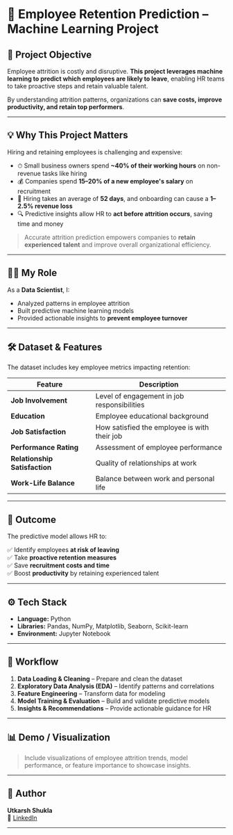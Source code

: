 # 🏢 Employee Retention Prediction – Machine Learning Project

## 📌 Project Objective
Employee attrition is costly and disruptive. **This project leverages machine learning to predict which employees are likely to leave**, enabling HR teams to take proactive steps and retain valuable talent.  

By understanding attrition patterns, organizations can **save costs, improve productivity, and retain top performers**.

---

## 💡 Why This Project Matters
Hiring and retaining employees is challenging and expensive:  

- ⏱ Small business owners spend **~40% of their working hours** on non-revenue tasks like hiring  
- 💰 Companies spend **15–20% of a new employee's salary** on recruitment  
- 📅 Hiring takes an average of **52 days**, and onboarding can cause a **1–2.5% revenue loss**  
- 🔍 Predictive insights allow HR to **act before attrition occurs**, saving time and money  

> Accurate attrition prediction empowers companies to **retain experienced talent** and improve overall organizational efficiency.

---

## 🧑‍💻 My Role
As a **Data Scientist**, I:  

- Analyzed patterns in employee attrition  
- Built predictive machine learning models  
- Provided actionable insights to **prevent employee turnover**

---

## 🛠️ Dataset & Features
The dataset includes key employee metrics impacting retention:

| Feature | Description |
|---------|-------------|
| **Job Involvement** | Level of engagement in job responsibilities |
| **Education** | Employee educational background |
| **Job Satisfaction** | How satisfied the employee is with their job |
| **Performance Rating** | Assessment of employee performance |
| **Relationship Satisfaction** | Quality of relationships at work |
| **Work-Life Balance** | Balance between work and personal life |

---

## 🎯 Outcome
The predictive model allows HR to:  

✅ Identify employees **at risk of leaving**  
✅ Take **proactive retention measures**  
✅ Save **recruitment costs and time**  
✅ Boost **productivity** by retaining experienced talent  

---

## ⚙️ Tech Stack
- **Language:** Python  
- **Libraries:** Pandas, NumPy, Matplotlib, Seaborn, Scikit-learn  
- **Environment:** Jupyter Notebook  

---

## 🚀 Workflow
1. **Data Loading & Cleaning** – Prepare and clean the dataset  
2. **Exploratory Data Analysis (EDA)** – Identify patterns and correlations  
3. **Feature Engineering** – Transform data for modeling  
4. **Model Training & Evaluation** – Build and validate predictive models  
5. **Insights & Recommendations** – Provide actionable guidance for HR  

---

## 📊 Demo / Visualization
> Include visualizations of employee attrition trends, model performance, or feature importance to showcase insights.

---

## 👤 Author
**Utkarsh Shukla**  
🔗 [LinkedIn](https://www.linkedin.com/in/utkarshshukla111)  

---

